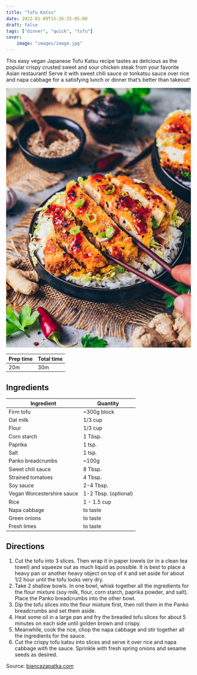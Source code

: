 ```yaml
---
title: "Tofu Katsu"
date: 2022-01-09T15:26:15-05:00
draft: false
tags: ["dinner", "quick", "tofu"]
cover:
    image: "images/image.jpg"
---
```



This easy vegan Japanese Tofu Katsu recipe tastes as delicious as the popular crispy crusted sweet and sour chicken steak from your favorite Asian restaurant! Serve it with sweet chili sauce or tonkatsu sauce over rice and napa cabbage for a satisfying lunch or dinner that’s better than takeout!

![](images/image.jpg)

|Prep time|Total time|
--- | ---
20m | 30m


## Ingredients

|Ingredient|Quantity|
--- | ---
Firm tofu | ~300g block
Oat milk | 1/3 cup
Flour | 1/3 cup
Corn starch | 1 Tbsp.
Paprika | 1 tsp.
Salt | 1 tsp.
Panko breadcrumbs | ~100g
Sweet chili sauce | 8 Tbsp.
Strained tomatoes | 4 Tbsp.
Soy sauce | 2-4 Tbsp.
Vegan Worcestershire sauce | 1-2 Tbsp. (optional)
Rice | 1 - 1.5 cup
Napa cabbage | to taste
Green onions | to taste
Fresh limes | to taste


## Directions

1. Cut the tofu into 3 slices. Then wrap it in paper towels (or in a clean tea towel) and squeeze out as much liquid as possible. It is best to place a heavy pan or another heavy object on top of it and set aside for about 1/2 hour until the tofu looks very dry.
1. Take 2 shallow bowls. In one bowl, whisk together all the ingredients for the flour mixture (soy milk, flour, corn starch, paprika powder, and salt). Place the Panko breadcrumbs into the other bowl.
1. Dip the tofu slices into the flour mixture first, then roll them in the Panko breadcrumbs and set them aside.
1. Heat some oil in a large pan and fry the breaded tofu slices for about 5 minutes on each side until golden brown and crispy.
1. Meanwhile, cook the rice, chop the napa cabbage and stir together all the ingredients for the sauce.
1. Cut the crispy tofu katsu into slices and serve it over rice and napa cabbage with the sauce. Sprinkle with fresh spring onions and sesame seeds as desired.

Source: [biancazapatka.com](https://biancazapatka.com/en/tofu-katsu-recipe/)
